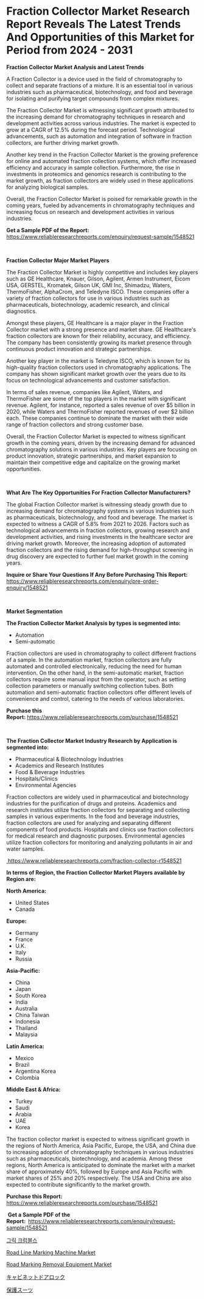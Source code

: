 <p><h1>Fraction Collector Market Research Report Reveals The Latest Trends And Opportunities of this Market for Period from 2024 - 2031</h1></p><p><strong>Fraction Collector Market Analysis and Latest Trends</strong></p>
<p><p>A Fraction Collector is a device used in the field of chromatography to collect and separate fractions of a mixture. It is an essential tool in various industries such as pharmaceutical, biotechnology, and food and beverage for isolating and purifying target compounds from complex mixtures.</p><p>The Fraction Collector Market is witnessing significant growth attributed to the increasing demand for chromatography techniques in research and development activities across various industries. The market is expected to grow at a CAGR of 12.5% during the forecast period. Technological advancements, such as automation and integration of software in fraction collectors, are further driving market growth.</p><p>Another key trend in the Fraction Collector Market is the growing preference for online and automated fraction collection systems, which offer increased efficiency and accuracy in sample collection. Furthermore, the rise in investments in proteomics and genomics research is contributing to the market growth, as fraction collectors are widely used in these applications for analyzing biological samples.</p><p>Overall, the Fraction Collector Market is poised for remarkable growth in the coming years, fueled by advancements in chromatography techniques and increasing focus on research and development activities in various industries.</p></p>
<p><strong>Get a Sample PDF of the Report:&nbsp;</strong> <a href="https://www.reliableresearchreports.com/enquiry/request-sample/1548521">https://www.reliableresearchreports.com/enquiry/request-sample/1548521</a></p>
<p>&nbsp;</p>
<p><strong>Fraction Collector Major Market Players</strong></p>
<p><p>The Fraction Collector Market is highly competitive and includes key players such as GE Healthcare, Knauer, Gilson, Agilent, Armen Instrument, Eicom USA, GERSTEL, Kromatek, Gilson UK, GMI Inc, Shimadzu, Waters, ThermoFisher, AlphaCrom, and Teledyne ISCO. These companies offer a variety of fraction collectors for use in various industries such as pharmaceuticals, biotechnology, academic research, and clinical diagnostics.</p><p>Amongst these players, GE Healthcare is a major player in the Fraction Collector market with a strong presence and market share. GE Healthcare's fraction collectors are known for their reliability, accuracy, and efficiency. The company has been consistently growing its market presence through continuous product innovation and strategic partnerships.</p><p>Another key player in the market is Teledyne ISCO, which is known for its high-quality fraction collectors used in chromatography applications. The company has shown significant market growth over the years due to its focus on technological advancements and customer satisfaction.</p><p>In terms of sales revenue, companies like Agilent, Waters, and ThermoFisher are some of the top players in the market with significant revenue. Agilent, for instance, reported a sales revenue of over $5 billion in 2020, while Waters and ThermoFisher reported revenues of over $2 billion each. These companies continue to dominate the market with their wide range of fraction collectors and strong customer base.</p><p>Overall, the Fraction Collector Market is expected to witness significant growth in the coming years, driven by the increasing demand for advanced chromatography solutions in various industries. Key players are focusing on product innovation, strategic partnerships, and market expansion to maintain their competitive edge and capitalize on the growing market opportunities.</p></p>
<p>&nbsp;</p>
<p><strong>What Are The Key Opportunities For Fraction Collector Manufacturers?</strong></p>
<p><p>The global Fraction Collector market is witnessing steady growth due to increasing demand for chromatography systems in various industries such as pharmaceuticals, biotechnology, and food and beverage. The market is expected to witness a CAGR of 5.8% from 2021 to 2026. Factors such as technological advancements in fraction collectors, growing research and development activities, and rising investments in the healthcare sector are driving market growth. Moreover, the increasing adoption of automated fraction collectors and the rising demand for high-throughput screening in drug discovery are expected to further fuel market growth in the coming years.</p></p>
<p><strong>Inquire or Share Your Questions If Any Before Purchasing This Report:</strong> <a href="https://www.reliableresearchreports.com/enquiry/pre-order-enquiry/1548521">https://www.reliableresearchreports.com/enquiry/pre-order-enquiry/1548521</a></p>
<p>&nbsp;</p>
<p><strong>Market Segmentation</strong></p>
<p><strong>The Fraction Collector Market Analysis by types is segmented into:</strong></p>
<p><ul><li>Automation</li><li>Semi-automatic</li></ul></p>
<p><p>Fraction collectors are used in chromatography to collect different fractions of a sample. In the automation market, fraction collectors are fully automated and controlled electronically, reducing the need for human intervention. On the other hand, in the semi-automatic market, fraction collectors require some manual input from the operator, such as setting collection parameters or manually switching collection tubes. Both automation and semi-automatic fraction collectors offer different levels of convenience and control, catering to the needs of various laboratories.</p></p>
<p><strong>Purchase this Report:&nbsp;</strong><a href="https://www.reliableresearchreports.com/purchase/1548521">https://www.reliableresearchreports.com/purchase/1548521</a></p>
<p>&nbsp;</p>
<p><strong>The Fraction Collector Market Industry Research by Application is segmented into:</strong></p>
<p><ul><li>Pharmaceutical & Biotechnology Industries</li><li>Academics and Research Institutes</li><li>Food & Beverage Industries</li><li>Hospitals/Clinics</li><li>Environmental Agencies</li></ul></p>
<p><p>Fraction collectors are widely used in pharmaceutical and biotechnology industries for the purification of drugs and proteins. Academics and research institutes utilize fraction collectors for separating and collecting samples in various experiments. In the food and beverage industries, fraction collectors are used for analyzing and separating different components of food products. Hospitals and clinics use fraction collectors for medical research and diagnostic purposes. Environmental agencies utilize fraction collectors for monitoring and analyzing pollutants in air and water samples.</p></p>
<p><a href="https://www.reliableresearchreports.com/fraction-collector-r1548521">&nbsp;https://www.reliableresearchreports.com/fraction-collector-r1548521</a></p>
<p><strong>In terms of Region, the Fraction Collector Market Players available by Region are:</strong></p>
<p>
    <p> <strong> North America: </strong>
        <ul>
            <li>United States</li>
            <li>Canada</li>
        </ul>
        </p> 
    <p> <strong> Europe: </strong>
        <ul>
            <li>Germany</li>
            <li>France</li>
            <li>U.K.</li>
            <li>Italy</li>
            <li>Russia</li>
        </ul>
        </p> 
    <p> <strong> Asia-Pacific: </strong>
        <ul>
            <li>China</li>
            <li>Japan</li>
            <li>South Korea</li>
            <li>India</li>
            <li>Australia</li>
            <li>China Taiwan</li>
            <li>Indonesia</li>
            <li>Thailand</li>
            <li>Malaysia</li>
        </ul>
        </p> 
    <p> <strong> Latin America: </strong>
        <ul>
            <li>Mexico</li>
            <li>Brazil</li>
            <li>Argentina Korea</li>
            <li>Colombia</li>
        </ul>
        </p> 
    <p> <strong> Middle East & Africa: </strong>
        <ul>
            <li>Turkey</li>
            <li>Saudi</li>
            <li>Arabia</li>
            <li>UAE</li>
            <li>Korea</li>
        </ul>
    </p>
    </p>
<p><p>The fraction collector market is expected to witness significant growth in the regions of North America, Asia Pacific, Europe, the USA, and China due to increasing adoption of chromatography techniques in various industries such as pharmaceuticals, biotechnology, and academia. Among these regions, North America is anticipated to dominate the market with a market share of approximately 40%, followed by Europe and Asia Pacific with market shares of 25% and 20% respectively. The USA and China are also expected to contribute significantly to the market growth.</p></p>
<p><strong>Purchase this Report: </strong><a href="https://www.reliableresearchreports.com/purchase/1548521">https://www.reliableresearchreports.com/purchase/1548521</a></p>
<p>&nbsp;<strong>Get a Sample PDF of the Report:&nbsp;&nbsp;</strong><a href="https://www.reliableresearchreports.com/enquiry/request-sample/1548521">https://www.reliableresearchreports.com/enquiry/request-sample/1548521</a></p>
<p><strong></strong></p>
<p><p><a href="https://github.com/CliftonFisher9067/Market-Research-Report-List-1/blob/main/162460530675.md">그릭 크럼블스</a></p><p><a href="https://github.com/bobicer/Market-Research-Report-List-3/blob/main/road-line-marking-machine-market.md">Road Line Marking Machine Market</a></p><p><a href="https://github.com/timeliteaut/Market-Research-Report-List-2/blob/main/road-marking-removal-equipment-market.md">Road Marking Removal Equipment Market</a></p><p><a href="https://github.com/EmoryYundt1935/Market-Research-Report-List-1/blob/main/170591433328.md">キャビネットドアロック</a></p><p><a href="https://github.com/mcbeesbxa270/Market-Research-Report-List-1/blob/main/504855233327.md">保護スーツ</a></p></p>
